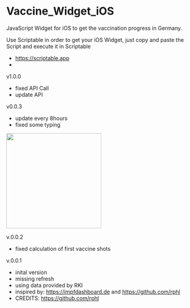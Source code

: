 # Vaccine_Widget_iOS

JavaScript Widget for iOS to get the vaccination progress in Germany.

Use Scriptable in order to get your iOS Widget, just copy and paste the Script and execute it in Scriptable
- https://scriptable.app
-
v1.0.0
- fixed API Call
- update API

v0.0.3
- update every 8hours
- fixed some typing
<img src="https://user-images.githubusercontent.com/22636930/112263575-d3f15880-8c6f-11eb-99c4-4a4b3fe7e938.PNG" width="250">

v.0.0.2
- fixed calculation of first vaccine shots

v.0.0.1
- inital version
- missing refresh
- using data provided by RKI
- inspired by: https://impfdashboard.de and https://github.com/rphl
- CREDITS: https://github.com/rphl






